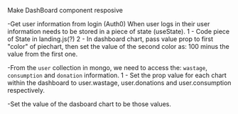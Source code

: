 Make DashBoard component resposive

-Get user information from login (Auth0) When user logs in their user information needs to be stored in a piece of state (useState).
 1 - Code piece of State in landing.js(?)
 2 - In dashboard chart, pass value prop to first "color" of piechart, then set the value of the second color as: 100 minus the value from the first one.

-From the `user` collection in mongo, we need to access the: `wastage`, `consumption` and `donation` information.
 1 - Set the prop value for each chart within the dashboard to user.wastage, user.donations and user.consumption respectively.

-Set the value of the dasboard chart to be those values.